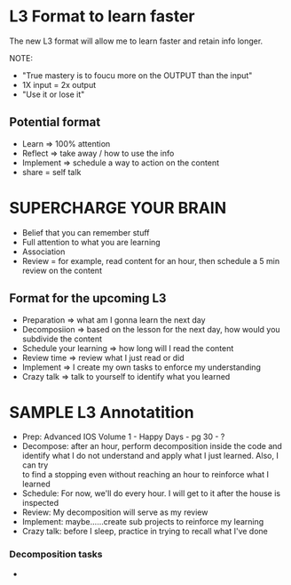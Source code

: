 # L3 Format to learn faster

The new L3 format will allow me to learn faster and retain info longer. 

NOTE:
- "True mastery is to foucu more on the OUTPUT than the input"
- 1X input = 2x output
- "Use it or lose it"

## Potential format 
- Learn => 100% attention
- Reflect => take away / how to use the info
- Implement => schedule a way to action on the content
- share = self talk

# SUPERCHARGE YOUR BRAIN
- Belief that you can remember stuff
- Full attention to what you are learning
- Association
- Review = for example, read content for an hour, then schedule a 5 min review on the content

## Format for the upcoming L3 
- Preparation => what am I gonna learn the next day 
- Decomposiion => based on the lesson for the next day, how would you subdivide the content
- Schedule your learning => how long will I read the content
- Review time => review what I just read or did
- Implement => I create my own tasks to enforce my understanding
- Crazy talk => talk to yourself to identify what you learned

# SAMPLE L3 Annotatition
- Prep: Advanced IOS Volume 1 - Happy Days - pg 30 - ?
- Decompose: after an hour, perform decomposition inside the code and identify what I do not understand and apply what I just learned. Also, I can try  
  to find a stopping even without reaching an hour to reinforce what I learned
- Schedule: For now, we'll do every hour. I will get to it after the house is inspected
- Review: My decomposition will serve as my review
- Implement: maybe......create sub projects to reinforce my learning
- Crazy talk: before I sleep, practice in trying to recall what I've done 

### Decomposition tasks
- 

